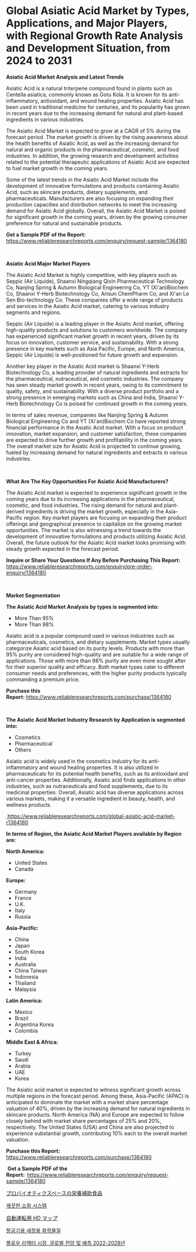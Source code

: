 <p><h1>Global Asiatic Acid Market by Types, Applications, and Major Players, with Regional Growth Rate Analysis and Development Situation, from 2024 to 2031</h1></p><p><strong>Asiatic Acid Market Analysis and Latest Trends</strong></p>
<p><p>Asiatic Acid is a natural triterpene compound found in plants such as Centella asiatica, commonly known as Gotu Kola. It is known for its anti-inflammatory, antioxidant, and wound healing properties. Asiatic Acid has been used in traditional medicine for centuries, and its popularity has grown in recent years due to the increasing demand for natural and plant-based ingredients in various industries.</p><p>The Asiatic Acid Market is expected to grow at a CAGR of 5% during the forecast period. The market growth is driven by the rising awareness about the health benefits of Asiatic Acid, as well as the increasing demand for natural and organic products in the pharmaceutical, cosmetic, and food industries. In addition, the growing research and development activities related to the potential therapeutic applications of Asiatic Acid are expected to fuel market growth in the coming years.</p><p>Some of the latest trends in the Asiatic Acid Market include the development of innovative formulations and products containing Asiatic Acid, such as skincare products, dietary supplements, and pharmaceuticals. Manufacturers are also focusing on expanding their production capacities and distribution networks to meet the increasing demand for Asiatic Acid globally. Overall, the Asiatic Acid Market is poised for significant growth in the coming years, driven by the growing consumer preference for natural and sustainable products.</p></p>
<p><strong>Get a Sample PDF of the Report:&nbsp;</strong> <a href="https://www.reliableresearchreports.com/enquiry/request-sample/1364180">https://www.reliableresearchreports.com/enquiry/request-sample/1364180</a></p>
<p>&nbsp;</p>
<p><strong>Asiatic Acid Major Market Players</strong></p>
<p><p>The Asiatic Acid Market is highly competitive, with key players such as Seppic (Air Liquide), Shaanxi Ningqiang Qixin Pharmaceutical Technology Co, Nanjing Spring & Autumn Biological Engineering Co, YT (Xi'an)Biochem Co, Shaanxi Y-Herb Biotechnology Co, Arisun ChemPharm Co, and Xi'an Le Sen Bio-technology Co. These companies offer a wide range of products and services in the Asiatic Acid market, catering to various industry segments and regions.</p><p>Seppic (Air Liquide) is a leading player in the Asiatic Acid market, offering high-quality products and solutions to customers worldwide. The company has experienced significant market growth in recent years, driven by its focus on innovation, customer service, and sustainability. With a strong presence in key markets such as Asia Pacific, Europe, and North America, Seppic (Air Liquide) is well-positioned for future growth and expansion.</p><p>Another key player in the Asiatic Acid market is Shaanxi Y-Herb Biotechnology Co, a leading provider of natural ingredients and extracts for the pharmaceutical, nutraceutical, and cosmetic industries. The company has seen steady market growth in recent years, owing to its commitment to quality, safety, and sustainability. With a diverse product portfolio and a strong presence in emerging markets such as China and India, Shaanxi Y-Herb Biotechnology Co is poised for continued growth in the coming years.</p><p>In terms of sales revenue, companies like Nanjing Spring & Autumn Biological Engineering Co and YT (Xi'an)Biochem Co have reported strong financial performance in the Asiatic Acid market. With a focus on product innovation, market expansion, and customer satisfaction, these companies are expected to drive further growth and profitability in the coming years. The overall market size for Asiatic Acid is projected to continue growing, fueled by increasing demand for natural ingredients and extracts in various industries.</p></p>
<p>&nbsp;</p>
<p><strong>What Are The Key Opportunities For Asiatic Acid Manufacturers?</strong></p>
<p><p>The Asiatic Acid market is expected to experience significant growth in the coming years due to its increasing applications in the pharmaceutical, cosmetic, and food industries. The rising demand for natural and plant-derived ingredients is driving the market growth, especially in the Asia-Pacific region. Key market players are focusing on expanding their product offerings and geographical presence to capitalize on the growing market opportunities. The market is also witnessing a trend towards the development of innovative formulations and products utilizing Asiatic Acid. Overall, the future outlook for the Asiatic Acid market looks promising with steady growth expected in the forecast period.</p></p>
<p><strong>Inquire or Share Your Questions If Any Before Purchasing This Report:</strong> <a href="https://www.reliableresearchreports.com/enquiry/pre-order-enquiry/1364180">https://www.reliableresearchreports.com/enquiry/pre-order-enquiry/1364180</a></p>
<p>&nbsp;</p>
<p><strong>Market Segmentation</strong></p>
<p><strong>The Asiatic Acid Market Analysis by types is segmented into:</strong></p>
<p><ul><li>More Than 95%</li><li>More Than 98%</li></ul></p>
<p><p>Asiatic acid is a popular compound used in various industries such as pharmaceuticals, cosmetics, and dietary supplements. Market types usually categorize Asiatic acid based on its purity levels. Products with more than 95% purity are considered high-quality and are suitable for a wide range of applications. Those with more than 98% purity are even more sought after for their superior quality and efficacy. Both market types cater to different consumer needs and preferences, with the higher purity products typically commanding a premium price.</p></p>
<p><strong>Purchase this Report:&nbsp;</strong><a href="https://www.reliableresearchreports.com/purchase/1364180">https://www.reliableresearchreports.com/purchase/1364180</a></p>
<p>&nbsp;</p>
<p><strong>The Asiatic Acid Market Industry Research by Application is segmented into:</strong></p>
<p><ul><li>Cosmetics</li><li>Pharmaceutical</li><li>Others</li></ul></p>
<p><p>Asiatic acid is widely used in the cosmetics industry for its anti-inflammatory and wound healing properties. It is also utilized in pharmaceuticals for its potential health benefits, such as its antioxidant and anti-cancer properties. Additionally, Asiatic acid finds applications in other industries, such as nutraceuticals and food supplements, due to its medicinal properties. Overall, Asiatic acid has diverse applications across various markets, making it a versatile ingredient in beauty, health, and wellness products.</p></p>
<p><a href="https://www.reliableresearchreports.com/global-asiatic-acid-market-r1364180">&nbsp;https://www.reliableresearchreports.com/global-asiatic-acid-market-r1364180</a></p>
<p><strong>In terms of Region, the Asiatic Acid Market Players available by Region are:</strong></p>
<p>
    <p> <strong> North America: </strong>
        <ul>
            <li>United States</li>
            <li>Canada</li>
        </ul>
        </p> 
    <p> <strong> Europe: </strong>
        <ul>
            <li>Germany</li>
            <li>France</li>
            <li>U.K.</li>
            <li>Italy</li>
            <li>Russia</li>
        </ul>
        </p> 
    <p> <strong> Asia-Pacific: </strong>
        <ul>
            <li>China</li>
            <li>Japan</li>
            <li>South Korea</li>
            <li>India</li>
            <li>Australia</li>
            <li>China Taiwan</li>
            <li>Indonesia</li>
            <li>Thailand</li>
            <li>Malaysia</li>
        </ul>
        </p> 
    <p> <strong> Latin America: </strong>
        <ul>
            <li>Mexico</li>
            <li>Brazil</li>
            <li>Argentina Korea</li>
            <li>Colombia</li>
        </ul>
        </p> 
    <p> <strong> Middle East & Africa: </strong>
        <ul>
            <li>Turkey</li>
            <li>Saudi</li>
            <li>Arabia</li>
            <li>UAE</li>
            <li>Korea</li>
        </ul>
    </p>
    </p>
<p><p>The Asiatic acid market is expected to witness significant growth across multiple regions in the forecast period. Among these, Asia-Pacific (APAC) is anticipated to dominate the market with a market share percentage valuation of 40%, driven by the increasing demand for natural ingredients in skincare products. North America (NA) and Europe are expected to follow closely behind with market share percentages of 25% and 20%, respectively. The United States (USA) and China are also projected to experience substantial growth, contributing 10% each to the overall market valuation.</p></p>
<p><strong>Purchase this Report: </strong><a href="https://www.reliableresearchreports.com/purchase/1364180">https://www.reliableresearchreports.com/purchase/1364180</a></p>
<p>&nbsp;<strong>Get a Sample PDF of the Report:&nbsp;&nbsp;</strong><a href="https://www.reliableresearchreports.com/enquiry/request-sample/1364180">https://www.reliableresearchreports.com/enquiry/request-sample/1364180</a></p>
<p><strong></strong></p>
<p><p><a href="https://github.com/sghwr779811674/Market-Research-Report-List-3/blob/main/2299276112189.md">プロバイオティクスベースの栄養補助食品</a></p><p><a href="https://medium.com/@clairicerogers015/2024%EB%85%84-2031%EB%85%84%EA%B9%8C%EC%A7%80%EC%9D%98-%EA%B9%A8%EB%81%97%ED%95%9C-%EC%86%8C%ED%99%94%EC%9E%A5%EC%B9%98-%EC%8B%9C%EC%9E%A5-%EC%A0%90%EC%9C%A0%EC%9C%A8-%EC%A7%84%ED%99%94%EC%99%80-%EC%8B%9C%EC%9E%A5-%EC%84%B1%EC%9E%A5-%ED%8A%B8%EB%A0%8C%EB%93%9C-0f29cbf05714">깨끗한 소화 시스템</a></p><p><a href="https://medium.com/@lloyndnq/%E8%87%AA%E5%8B%95%E8%BB%8A%E3%81%AE%E9%81%8B%E8%BB%A2%E3%81%AE%E3%81%9F%E3%82%81%E3%81%AEhd%E3%83%9E%E3%83%83%E3%83%97%E3%81%AE%E5%B8%82%E5%A0%B4%E5%88%86%E6%9E%90%E3%81%A82024%E5%B9%B4%E3%81%8B%E3%82%892031%E5%B9%B4%E3%81%AE%E6%9C%9F%E9%96%93%E3%81%AB%E4%BA%88%E6%B8%AC%E3%81%95%E3%82%8C%E3%82%8B%E3%82%B5%E3%82%A4%E3%82%BA-f0951bc6b9cf">自動運転用 HD マップ</a></p><p><a href="https://medium.com/@drewbarton1911/%EB%B9%84%ED%96%89%EA%B8%B0%EC%9A%A9-%EC%B2%AD%EC%86%8C-%ED%99%94%ED%95%99%EC%A0%9C%ED%92%88-%EC%8B%9C%EC%9E%A5-%EC%8B%9C%EC%9E%A5-cagr-%EC%8B%9C%EC%9E%A5-%ED%8A%B8%EB%A0%8C%EB%93%9C-%EB%B0%8F-%EC%84%B1%EC%9E%A5-%EC%A0%84%EB%9E%B5%EC%97%90-%EB%8C%80%ED%95%9C-%ED%86%B5%EC%B0%B0%EB%A0%A5-ff1950a175f9">항공기용 세정용 화학물질</a></p><p><a href="https://github.com/anton65482023/Market-Research-Report-List-2/blob/main/4809858130217.md">플로우 리액터 시장, 글로벌 전망 및 예측 2022-2028년</a></p></p>